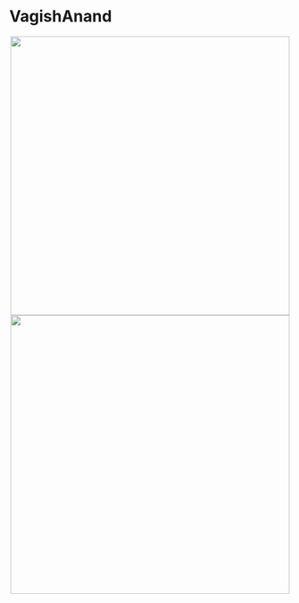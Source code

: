 # VagishAnand


<div id="header" align="center">
  <img src="https://media.giphy.com/media/VTtANKl0beDFQRLDTh/giphy.gif?cid=790b76112sb0x30ujuyi7bvxb9xnty2vurs5cgsx4j47otz1&ep=v1_gifs_search&rid=giphy.gif&ct=g" width="500"/>
</div>

<div id="header" align="center">
  <img src="https://media.giphy.com/media/v1.Y2lkPTc5MGI3NjExOXpubnpjYmpubG5iZHd5MnMxMHl2NTRlcGJjZ3V3YWw4NmcwOTR4NSZlcD12MV9zdGlja2Vyc19zZWFyY2gmY3Q9cw/igRW3jH2LcCVzMqi5F/giphy.gif" width="500"/>
</div>
